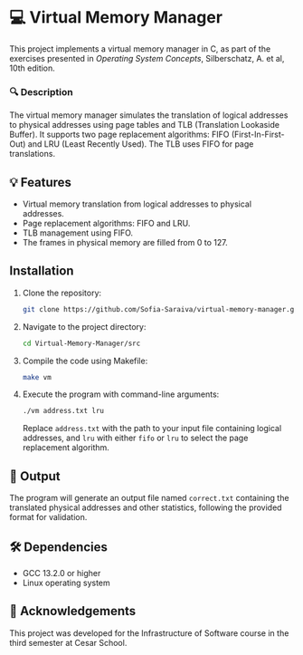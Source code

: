 # 💻 Virtual Memory Manager

This project implements a virtual memory manager in C, as part of the exercises presented in *Operating System Concepts*, Silberschatz, A. et al, 10th edition.

### 🔍 Description

The virtual memory manager simulates the translation of logical addresses to physical addresses using page tables and TLB (Translation Lookaside Buffer). It supports two page replacement algorithms: FIFO (First-In-First-Out) and LRU (Least Recently Used). The TLB uses FIFO for page translations.

## 💡 Features
- Virtual memory translation from logical addresses to physical addresses.
- Page replacement algorithms: FIFO and LRU.
- TLB management using FIFO.
- The frames in physical memory are filled from 0 to 127.

## Installation

1. Clone the repository:

    ```bash
    git clone https://github.com/Sofia-Saraiva/virtual-memory-manager.git
    ```

2. Navigate to the project directory:

    ```bash
    cd Virtual-Memory-Manager/src
    ```

3. Compile the code using Makefile:

    ```bash
    make vm
    ```

4. Execute the program with command-line arguments:

    ```bash
    ./vm address.txt lru
    ```

    Replace `address.txt` with the path to your input file containing logical addresses, and `lru` with either `fifo` or `lru` to select the page replacement algorithm.

## 📄 Output

The program will generate an output file named `correct.txt` containing the translated physical addresses and other statistics, following the provided format for validation.

## 🛠️ Dependencies 

- GCC 13.2.0 or higher
- Linux operating system

## 👏 Acknowledgements

This project was developed for the Infrastructure of Software course in the third semester at Cesar School.
